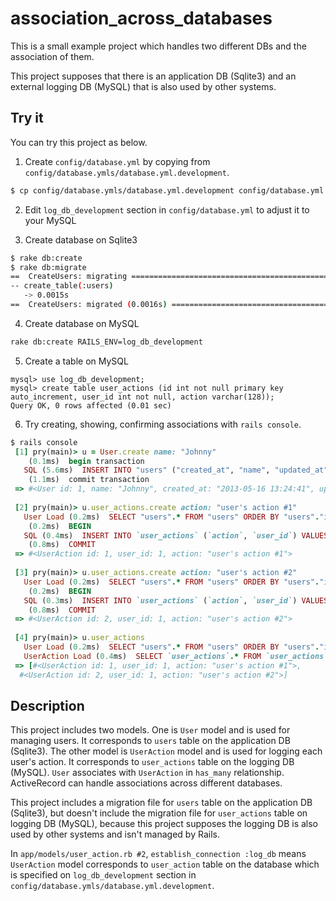 # association_across_databases
This is a small example project which handles two different DBs and the association of them.

This project supposes that there is an application DB (Sqlite3) and an external logging DB (MySQL) that is also used by other systems.

## Try it
You can try this project as below.

1. Create `config/database.yml` by copying from `config/database.ymls/database.yml.development`.

```sh
$ cp config/database.ymls/database.yml.development config/database.yml
```
2. Edit `log_db_development` section in `config/database.yml` to adjust it to your MySQL

3. Create database on Sqlite3
```sh
$ rake db:create
$ rake db:migrate
==  CreateUsers: migrating ====================================================
-- create_table(:users)
   -> 0.0015s
==  CreateUsers: migrated (0.0016s) ===========================================
```

4. Create database on MySQL
```sh
rake db:create RAILS_ENV=log_db_development
```

5. Create a table on MySQL
```mysql
mysql> use log_db_development;
mysql> create table user_actions (id int not null primary key auto_increment, user_id int not null, action varchar(128));
Query OK, 0 rows affected (0.01 sec)
```

6. Try creating, showing, confirming associations with `rails console`.
```ruby
$ rails console
 [1] pry(main)> u = User.create name: "Johnny"
    (0.1ms)  begin transaction
   SQL (5.6ms)  INSERT INTO "users" ("created_at", "name", "updated_at") VALUES (?, ?, ?)  [["created_at", Thu, 16 May 2013 13:24:41 UTC +00:00], ["name", "Johnny"], ["updated_at", Thu, 16 May 2013 13:24:41 UTC +00:00]]
    (1.1ms)  commit transaction
 => #<User id: 1, name: "Johnny", created_at: "2013-05-16 13:24:41", updated_at: "2013-05-16 13:24:41">
 
 [2] pry(main)> u.user_actions.create action: "user's action #1"
   User Load (0.2ms)  SELECT "users".* FROM "users" ORDER BY "users"."id" DESC LIMIT 1
    (0.2ms)  BEGIN
   SQL (0.4ms)  INSERT INTO `user_actions` (`action`, `user_id`) VALUES ('user\'s action #1', 1)
    (0.8ms)  COMMIT
 => #<UserAction id: 1, user_id: 1, action: "user's action #1">
 
 [3] pry(main)> u.user_actions.create action: "user's action #2"
   User Load (0.2ms)  SELECT "users".* FROM "users" ORDER BY "users"."id" DESC LIMIT 1
    (0.2ms)  BEGIN
   SQL (0.3ms)  INSERT INTO `user_actions` (`action`, `user_id`) VALUES ('user\'s action #2', 1)
    (0.8ms)  COMMIT
 => #<UserAction id: 2, user_id: 1, action: "user's action #2">
 
 [4] pry(main)> u.user_actions
   User Load (0.2ms)  SELECT "users".* FROM "users" ORDER BY "users"."id" DESC LIMIT 1
   UserAction Load (0.4ms)  SELECT `user_actions`.* FROM `user_actions` WHERE `user_actions`.`user_id` = 1
 => [#<UserAction id: 1, user_id: 1, action: "user's action #1">,
  #<UserAction id: 2, user_id: 1, action: "user's action #2">]
```

## Description
This project includes two models. One is `User` model and is used for managing users. It corresponds to `users` table on the application DB (Sqlite3). The other model is `UserAction` model and is used for logging each user's action. It corresponds to `user_actions` table on the logging DB (MySQL). `User` associates with `UserAction` in `has_many` relationship. ActiveRecord can handle associations across different databases.

This project includes a migration file for `users` table on the application DB (Sqlite3), but doesn't include the migration file for `user_actions` table on logging DB (MySQL), because this project supposes the logging DB is also used by other systems and isn't managed by Rails.

In `app/models/user_action.rb #2`, `establish_connection :log_db` means  `UserAction` model corresponds to `user_action` table on the database which is specified on `log_db_development` section in `config/database.ymls/database.yml.development`.




